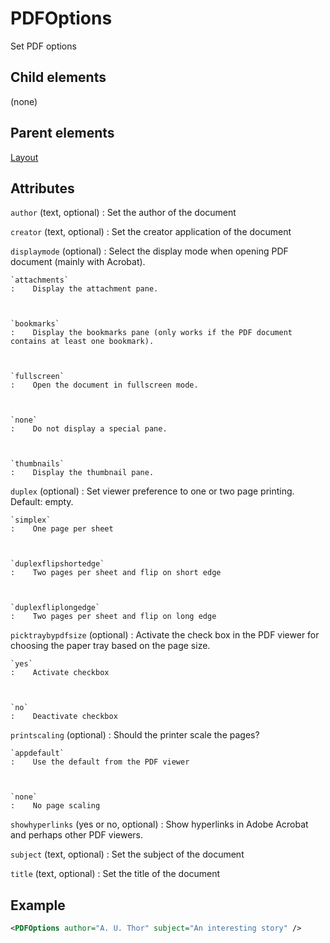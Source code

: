 # PDFOptions



Set PDF options



##  Child elements

(none)

##  Parent elements

[Layout](../layout.md)


## Attributes



`author` (text, optional)
:   Set the author of the document




`creator` (text, optional)
:   Set the creator application of the document




`displaymode` (optional)
:   Select the display mode when opening PDF document (mainly with Acrobat).



    `attachments`
    :    Display the attachment pane.



    `bookmarks`
    :    Display the bookmarks pane (only works if the PDF document contains at least one bookmark).



    `fullscreen`
    :    Open the document in fullscreen mode.



    `none`
    :    Do not display a special pane.



    `thumbnails`
    :    Display the thumbnail pane.




`duplex` (optional)
:   Set viewer preference to one or two page printing. Default: empty.



    `simplex`
    :    One page per sheet



    `duplexflipshortedge`
    :    Two pages per sheet and flip on short edge



    `duplexfliplongedge`
    :    Two pages per sheet and flip on long edge




`picktraybypdfsize` (optional)
:   Activate the check box in the PDF viewer for choosing the paper tray based on the page size.



    `yes`
    :    Activate checkbox



    `no`
    :    Deactivate checkbox




`printscaling` (optional)
:   Should the printer scale the pages?



    `appdefault`
    :    Use the default from the PDF viewer



    `none`
    :    No page scaling




`showhyperlinks` (yes or no, optional)
:   Show hyperlinks in Adobe Acrobat and perhaps other PDF viewers.




`subject` (text, optional)
:   Set the subject of the document




`title` (text, optional)
:   Set the title of the document




## Example

```xml
<PDFOptions author="A. U. Thor" subject="An interesting story" />
```





